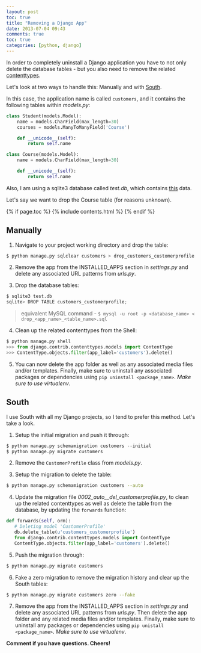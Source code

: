 ```yaml
---
layout: post
toc: true
title: "Removing a Django App"
date: 2013-07-04 09:43
comments: true
toc: true
categories: [python, django]
---
```


In order to completely uninstall a Django application you have to not only delete the database tables - but you also need to remove the related [contenttypes](https://docs.djangoproject.com/en/1.5/ref/contrib/contenttypes/).

Let's look at two ways to handle this: Manually and with [South](http://south.aeracode.org/).

In this case, the application name is called `customers`, and it contains the following tables within *models.py*:

``` python
class Student(models.Model):
    name = models.CharField(max_length=30)
    courses = models.ManyToManyField('Course')

    def __unicode__(self):
        return self.name

class Course(models.Model):
    name = models.CharField(max_length=30)

    def __unicode__(self):
        return self.name
```

Also, I am using a sqlite3 database called *test.db*, which contains [this](https://gist.github.com/mjhea0/5959729) data.

Let's say we want to drop the Course table (for reasons unknown).

{% if page.toc %}
{% include contents.html %}
{% endif %}

## Manually

1. Navigate to your project working directory and drop the table:

``` python
$ python manage.py sqlclear customers > drop_customers_customerprofile
```

2. Remove the app from the INSTALLED_APPS section in *settings.py* and delete any associated URL patterns from *urls.py*.

3. Drop the database tables:

``` python
$ sqlite3 test.db
sqlite> DROP TABLE customers_customerprofile;
```

> equivalent MySQL command - `$ mysql -u root -p <database_name> < drop_<app_name>_<table_name>.sql`

4. Clean up the related contenttypes from the Shell:

``` python
$ python manage.py shell
>>> from django.contrib.contenttypes.models import ContentType
>>> ContentType.objects.filter(app_label='customers').delete()
```

5. You can now delete the app folder as well as any associated media files and/or templates. Finally, make sure to uninstall any associated packages or dependencies using `pip uninstall <package_name>`. *Make sure to use virtualenv*.

## South

I use South with all my Django projects, so I tend to prefer this method. Let's take a look.

1. Setup the initial migration and push it through:

``` python
$ python manage.py schemamigration customers --initial
$ python manage.py migrate customers
```

2. Remove the `CustomerProfile` class from *models.py*.

3. Setup the migration to delete the table:

``` sh
$ python manage.py schemamigration customers --auto
```

4. Update the migration file *0002_auto__del_customerprofile.py*, to clean up the related contenttypes as well as delete the table from the database, by updating the `forwards` function:

``` python
def forwards(self, orm):
   # Deleting model 'CustomerProfile'
   db.delete_table(u'customers_customerprofile')
   from django.contrib.contenttypes.models import ContentType
   ContentType.objects.filter(app_label='customers').delete()
```

5. Push the migration through:

``` sh
$ python manage.py migrate customers
```

6. Fake a zero migration to remove the migration history and clear up the South tables:

``` sh
$ python manage.py migrate customers zero --fake
```

7. Remove the app from the INSTALLED_APPS section in *settings.py* and delete any associated URL patterns from *urls.py*. Then delete the app folder and any related media files and/or templates. Finally, make sure to uninstall any packages or dependencies using `pip unistall <package_name>`. *Make sure to use virtualenv*.

**Comment if you have questions. Cheers!**
